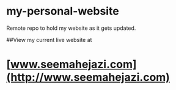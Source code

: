 # my-personal-website
Remote repo to hold my website as it gets updated.

##View my current live website at
# [www.seemahejazi.com](http://www.seemahejazi.com)

